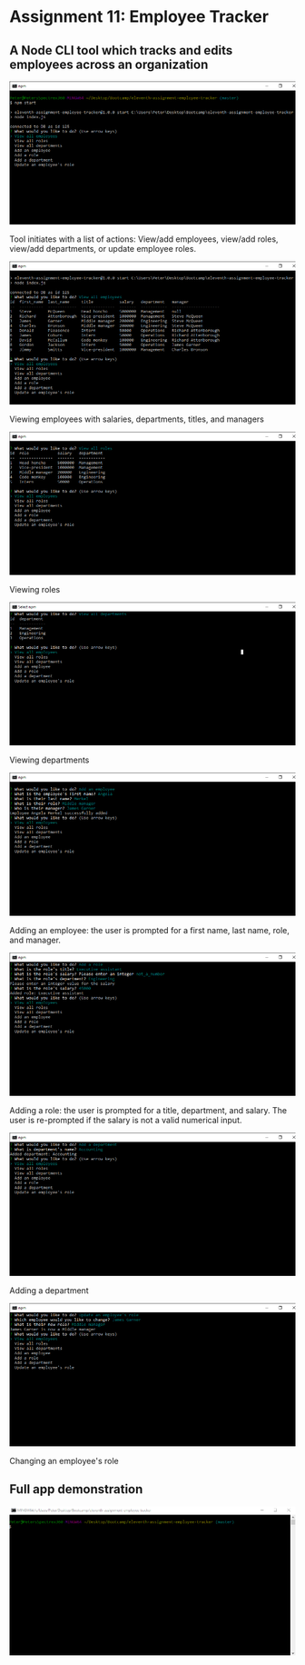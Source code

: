 # Assignment 11: Employee Tracker

## A Node CLI tool which tracks and edits employees across an organization

![options](images/options.png)

Tool initiates with a list of actions: View/add employees, view/add roles, view/add departments, or update employee roles.

![employees](images/view-employees.png)

Viewing employees with salaries, departments, titles, and managers

![roles](images/view-roles.png)

Viewing roles

![departments](images/view-departments.png)

Viewing departments

![adding employee](images/add-employee.png)

Adding an employee: the user is prompted for a first name, last name, role, and manager.

![adding role](images/add-role.png)

Adding a role: the user is prompted for a title, department, and salary. The user is re-prompted if the salary is not a valid numerical input.

![adding department](images/add-department.png)

Adding a department

![changing an employee's role](images/change-role.png)

Changing an employee's role

## Full app demonstration

![recording](images/recording.gif)
